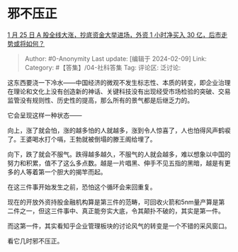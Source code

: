 # 邪不压正
[1 月 25 日 A 股全线大涨，抄底资金大举进场，外资 1 小时净买入 30 亿，后市走势或将如何？](https://www.zhihu.com/question/641186035/answer/3391549666)

> Author: #0-Anonymity
> Last update: [编辑于 2024-02-09]
> Link:
> Category: #【答集】/04-社科答集 
> Tag:
> 评论区:
> 泛讨论:

这东西要浇一下冷水——中国经济的微观不发生标志性、本质的转变，即企业治理在理论和文化上没有创造新的神话、关键科技没有出现经受市场检验的突破、交易监管没有规则性、历史性的提高，那么所有的景气都是后继乏力的。

它会呈现这样一种状态——

向上，涨了就会怕，涨的越多怕的人就越多，涨到令人惊喜了，人也怕得风声鹤唳了。王婆喝水打个嗝，王勃就被倒塌的滕王阁给埋了。

向下，跌了就会不服气。跌得越多越久，不服气的人就会越多，难以想象以中国的努力和积累，值不了这么多点数。越是一片唱黑、伸手不见五指的黑暗，越是有更多的人等着第一个胆大的揭竿而起。

在这三件事开始发生之前，恐怕这个循环会来回重复。

现在的开放外资持股金融机构算是第三件的范畴，可回收火箭和5nm量产算是第二件之一，但这三件事中、真正能夯实大底，令其颠扑不破的，其实是第一件。

而这第一件，其实看知乎企业管理板块的讨论风气的转变是一个不错的采风窗口。

看它几时邪不压正。

